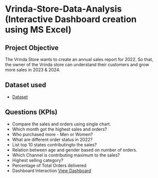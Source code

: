 # Vrinda-Store-Data-Analysis (Interactive Dashboard creation using MS Excel)
## Project Objective
The Vrinda Store wants to create an annual sales report for 2022. So that, the owner of the Vrinda store can understand their customers and grow more sales in 2023 & 2024.

## Dataset used
- <a href="https://github.com/shubham-4141/Data-Analysis-Dashboard/blob/main/Vrinda%20Store%20Data%20Analysis.xlsx"> Dataset </a>


## Questions (KPIs)
-	Compare the sales and orders using single chart.
-	Which month got the highest sales and orders?
- Who purchased more - Men or Women?
-	What are different order status in 2022?
-	List top 10 states contributingto the sales?
-	Relation between age and gender based on number of orders.
-	Which Channel is contributing maximum to the sales?
-	Highest selling category?
-	Percentage of Total Orders delivered
-	Dashboard Interaction <a href="https://github.com/shubham-4141/Data-Analysis-Dashboard/blob/main/Dashboard_Image.png">View Dashboard</a>
